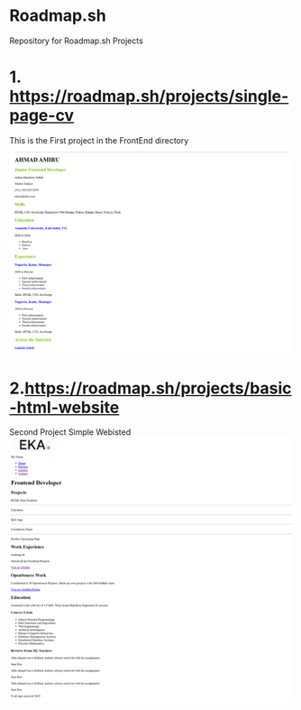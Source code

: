 # Roadmap.sh
Repository for Roadmap.sh Projects 

# 1. https://roadmap.sh/projects/single-page-cv
This is the First project in the FrontEnd directory 
![Single Page CV](Asserts/single-page-cv.png)


# 2.https://roadmap.sh/projects/basic-html-website
Second Project Simple Webisted
![Simple Website ](Asserts/basic-html-website.png)